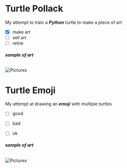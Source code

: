 # Turtle Pollack
My attempt to train a _**Python**_ turtle to make a piece of art

-[x] make art
-[ ] sell art
-[ ] retire

###### **sample of art**
![Pictures](/Capture.PNG)

# Turtle Emoji
My attempt at drawing an **_emoji_** with multiple turtles

- [ ] good
- [ ] bad
- [ ] ok


###### **sample of art**
![Pictures](/Capture.PNG)
